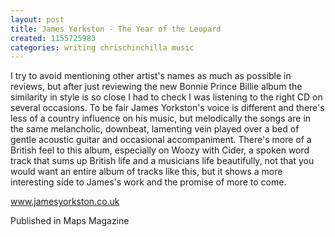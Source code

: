 ```yaml
---
layout: post
title: James Yorkston - The Year of the Leopard
created: 1155725983
categories: writing chrischinchilla music
---
```


I try to avoid mentioning other artist's names as much as possible in reviews, but after just reviewing the new Bonnie Prince Billie album the similarity in style is so close I had to check I was listening to the right CD on several occasions. To be fair James Yorkston's voice is different and there's less of a country influence on his music, but melodically the songs are in the same melancholic, downbeat, lamenting vein played over a bed of gentle acoustic guitar and occasional accompaniment. There's more of a British feel to this album, especially on Woozy with Cider, a spoken word track that sums up British life and a musicians life beautifully, not that you would want an entire album of tracks like this, but it shows a more interesting side to James's work and the promise of more to come.

<a href='http://www.jamesyorkston.co.uk' target='_blank'>www.jamesyorkston.co.uk</a>

Published in Maps Magazine
